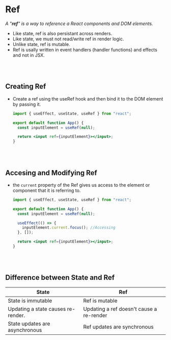 # Ref

_A "**ref**" is a way to reference a React components and DOM elements._

- Like state, ref is also persistant across renders.
- Like state, we must not read/write ref in render logic.
- Unlike state, ref is mutable.
- Ref is usally written in event handlers (handler functions) and effects and not in JSX.

<br>
<br>

## Creating Ref

- Create a ref using the useRef hook and then bind it to the DOM element by passing it.

  ```jsx
  import { useEffect, useState, useRef } from "react";

  export default function App() {
    const inputElement = useRef(null);

    return <input ref={inputElement}></input>;
  }
  ```

<br>
<br>

## Accesing and Modifying Ref

- the `current` property of the Ref gives us access to the element or component that it is referring to.

  ```jsx
  import { useEffect, useState, useRef } from "react";

  export default function App() {
    const inputElement = useRef(null);

    useEffect(() => {
      inputElement.current.focus(); //Accessing
    }, []);

    return <input ref={inputElement}></input>;
  }
  ```

<br>
<br>

## Difference between State and Ref

| State                              | Ref                                      |
| ---------------------------------- | ---------------------------------------- |
| State is immutable                 | Ref is mutable                           |
| Updating a state causes re-render. | Updating a ref doesn't cause a re-render |
| State updates are asynchronous     | Ref updates are synchronous              |

<br>
<br>
